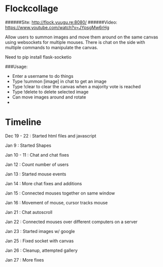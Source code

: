 Flockcollage
=========================
######Site: http://flock.yuugu.re:8080/
######Video: https://www.youtube.com/watch?v=JYpsgMw6rHg

Allow users to summon images and move them around on the same canvas using websockets for multiple mouses. There is chat on the side with multiple commands to manipulate the canvas.

Need to pip install flask-socketio

###Usage:
  * Enter a username to do things
  * Type !summon [image] in chat to get an image 
  * Type !clear to clear the canvas when a majority vote is reached
  * Type !delete to delete selected image
  * Can move images around and rotate
  * 
 Timeline
 ========

 Dec 19 - 22 : Started html files and javascript
 
 Jan 9 : Started Shapes
 
 Jan 10 - 11 : Chat and chat fixes
 
 Jan 12 : Count number of users
 
 Jan 13 : Started mouse events
 
 Jan 14 : More chat fixes and additions
 
 Jan 15 : Connected mouses together on same window
 
 Jan 16 : Movement of mouse, cursor tracks mouse
 
 Jan 21 : Chat autoscroll
 
 Jan 22 : Connected mouses over different computers on a server
 
 Jan 23 : Started images w/ google
 
 Jan 25 : Fixed socket with canvas
 
 Jan 26 : Cleanup, attempted gallery
 
 Jan 27 : More fixes
